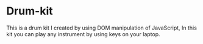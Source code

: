 # Drum-kit
This is a drum kit I created by using DOM manipulation of JavaScript, In this kit you can play any instrument by using keys on your laptop.
